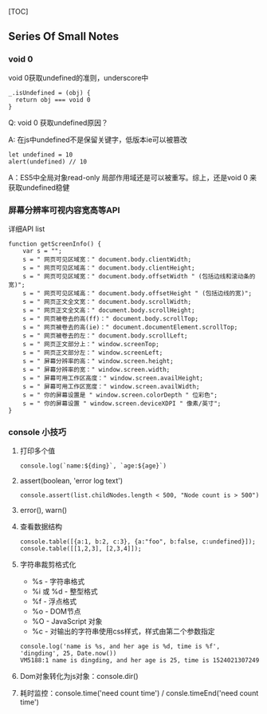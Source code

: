 [TOC]

## Series Of Small Notes

### void 0 

void 0获取undefined的准则，underscore中

```
_.isUndefined = (obj) {
  return obj === void 0
}
```

Q: void 0 获取undefined原因？

A: 在js中undefined不是保留关键字，低版本ie可以被篡改

```
let undefined = 10
alert(undefined) // 10
```

A：ES5中全局对象read-only 局部作用域还是可以被重写。综上，还是void 0 来获取undefined稳健



### 屏幕分辨率可视内容宽高等API

详细API list

```
function getScreenInfo() { 
    var s = ""; 
    s = " 网页可见区域宽：" document.body.clientWidth; 
    s = " 网页可见区域高：" document.body.clientHeight; 
    s = " 网页可见区域宽：" document.body.offsetWidth " (包括边线和滚动条的宽)"; 
    s = " 网页可见区域高：" document.body.offsetHeight " (包括边线的宽)"; 
    s = " 网页正文全文宽：" document.body.scrollWidth; 
    s = " 网页正文全文高：" document.body.scrollHeight; 
    s = " 网页被卷去的高(ff)：" document.body.scrollTop; 
    s = " 网页被卷去的高(ie)：" document.documentElement.scrollTop; 
    s = " 网页被卷去的左：" document.body.scrollLeft; 
    s = " 网页正文部分上：" window.screenTop; 
    s = " 网页正文部分左：" window.screenLeft; 
    s = " 屏幕分辨率的高：" window.screen.height; 
    s = " 屏幕分辨率的宽：" window.screen.width; 
    s = " 屏幕可用工作区高度：" window.screen.availHeight; 
    s = " 屏幕可用工作区宽度：" window.screen.availWidth;
    s = " 你的屏幕设置是 " window.screen.colorDepth " 位彩色"; 
    s = " 你的屏幕设置 " window.screen.deviceXDPI " 像素/英寸"; 
} 
```



### console 小技巧

1. 打印多个值

   ```
   console.log(`name:${ding}`, `age:${age}`)
   ```

2. assert(boolean, 'error log text')

   ```
   console.assert(list.childNodes.length < 500, "Node count is > 500")
   ```

3. error(),  warn()

4. 查看数据结构

   ```
   console.table([{a:1, b:2, c:3}, {a:"foo", b:false, c:undefined}]);
   console.table([[1,2,3], [2,3,4]]);
   ```

5. 字符串裁剪格式化

   - %s - 字符串格式
   - %i 或 %d - 整型格式
   - %f - 浮点格式
   - %o - DOM节点
   - %O - JavaScript 对象
   - %c - 对输出的字符串使用css样式，样式由第二个参数指定

   ```
   console.log('name is %s, and her age is %d, time is %f', 'dingding', 25, Date.now())
   VM5188:1 name is dingding, and her age is 25, time is 1524021307249
   ```

6. Dom对象转化为js对象：console.dir()

7. 耗时监控：console.time('need count time') / consle.timeEnd('need count time')